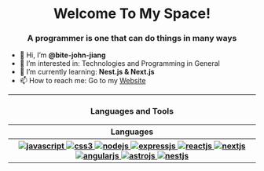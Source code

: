 <div align="center">

<h1 align="center">Welcome To My Space!</h1>
<h3 align="center">A programmer is one that can do things in many ways</h3>

<ul align="left">
  <li>👋 Hi, I’m <b>@bite-john-jiang</b></li>
  <li>👀 I’m interested in: Technologies and Programming in General</li>
  <li>🌱 I’m currently learning: <b>Nest.js & Next.js</b></li>
  <li>📫 How to reach me: Go to my <a target="_blank" href="https://wakaja.top/">Website</a></li>
</ul>

-------------------

### Languages and Tools 
<table align="center">
  <tr>
    <th>Languages</th>
  </tr>
  <tr>
    <th>
      <div align="center">
        <a href="https://www.javascript.com/" target="_blank" rel="noreferrer">
          <img src="https://img.shields.io/badge/javascript-%23323330.svg?style=for-the-badge&logo=javascript&logoColor=%23F7DF1E" alt="javascript"/>
        </a>
        <a href="https://developer.mozilla.org/en-US/docs/Web/CSS" target="_blank" rel="noreferrer">
          <img src="https://img.shields.io/badge/CSS3-1572B6?style=for-the-badge&logo=css3&logoColor=white" alt="css3"/>
        </a>
        <a href="https://nodejs.org/en" target="_blank" rel="noreferrer">
          <img src="https://img.shields.io/badge/node.js-%2343853D.svg?style=for-the-badge&logo=node.js&logoColor=white" alt="nodejs"/>
        </a>
        <a href="https://expressjs.com/" target="_blank" rel="noreferrer">
          <img src="https://img.shields.io/badge/express.js-%23404d59.svg?style=for-the-badge&logo=express&logoColor=%2361DAFB" alt="expressjs"/>
        </a>
        <a href="https://react.dev/" target="_blank" rel="noreferrer">
          <img src="https://img.shields.io/badge/react-%2320232a.svg?style=for-the-badge&logo=react&logoColor=%2361DAFB" alt="reactjs"/>
        </a>
        <a href="https://nextjs.org/" target="_blank" rel="noreferrer">
          <img src="https://img.shields.io/badge/Next-black?style=for-the-badge&logo=next.js&logoColor=white" alt="nextjs"/>
        </a>
        <a href="https://angular.io/" target="_blank" rel="noreferrer">
          <img src="https://img.shields.io/badge/angular-js?style=for-the-badge&logo=angular&logoColor=red&color=black" alt="angularjs"/>
        </a>
        <a href="https://astro.build/" target="_blank" rel="noreferrer">
          <img src="https://img.shields.io/badge/astro-js?style=for-the-badge&logo=astro&logoColor=white&color=orange" alt="astrojs"/>
        </a>
        <a href="https://nestjs.com/" target="_blank" rel="noreferrer">
          <img src="https://img.shields.io/badge/nest-js?style=for-the-badge&logo=nestjs&logoColor=red&color=black" alt="nestjs"/>
        </a>
      </div>
    </th>
  </tr>
</table>
